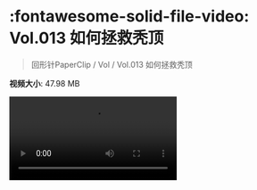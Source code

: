 # :fontawesome-solid-file-video: Vol.013 如何拯救秃顶

> 回形针PaperClip / Vol / Vol.013 如何拯救秃顶

**视频大小**: 47.98 MB

<div class="video"><video src="https://file.hsyhx.top/archive/PaperClip/Vol/013.mp4" controls preload>🤔 您的浏览器不支持 video 标签</video></div>